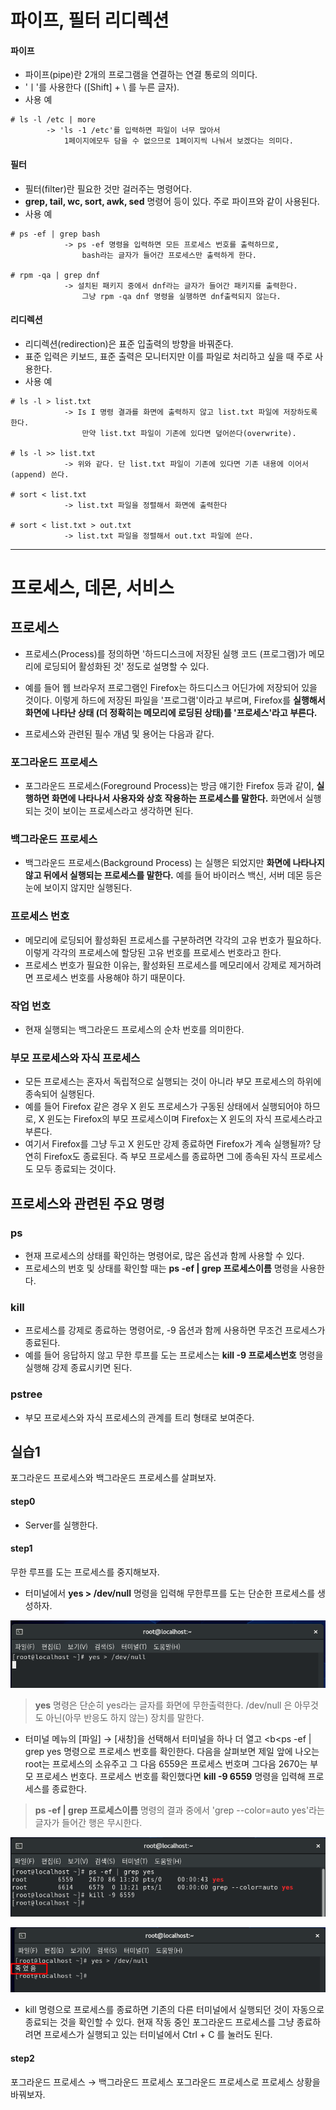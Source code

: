 # 파이프, 필터 리디렉션

#### 파이프
- 파이프(pipe)란 2개의 프로그램을 연결하는 연결 통로의 의미다.
- 'ㅣ'를 사용한다 ([Shift] + \\ 를 누른 글자).
- 사용 예

```
# ls -l /etc | more  
		-> 'ls -1 /etc'를 입력하면 파일이 너무 많아서 
            1페이지에모두 담을 수 없으므로 1페이지씩 나눠서 보겠다는 의미다.
```

#### 필터
- 필터(filter)란 필요한 것만 걸러주는 명령어다. 
- <b>grep, tail, wc, sort, awk, sed</b> 명령어 등이 있다. 주로 파이프와 같이 사용된다.
- 사용 예

```
# ps -ef | grep bash     
            -> ps -ef 명령을 입력하면 모든 프로세스 번호를 출력하므로, 
			    bash라는 글자가 들어간 프로세스만 출력하게 한다.
				
# rpm -qa | grep dnf 
            -> 설치된 패키지 중에서 dnf라는 글자가 들어간 패키지를 출력한다. 
			    그냥 rpm -qa dnf 명령을 실행하면 dnf출력되지 않는다.
```

#### 리디렉션

- 리디렉션(redirection)은 표준 입출력의 방향을 바꿔준다.
- 표준 입력은 키보드, 표준 출력은 모니터지만 이를 파일로 처리하고 싶을 때 주로 사용한다.
- 사용 예

```
# ls -l > list.txt    
            -> Is I 명령 결과를 화면에 출력하지 않고 list.txt 파일에 저장하도록 한다. 
			    만약 list.txt 파일이 기존에 있다면 덮어쓴다(overwrite).
				
# ls -l >> list.txt
            -> 위와 같다. 단 list.txt 파일이 기존에 있다면 기존 내용에 이어서(append) 쓴다.
			
# sort < list.txt   
            -> list.txt 파일을 정렬해서 화면에 출력한다

# sort < list.txt > out.txt  
            -> list.txt 파일을 정렬해서 out.txt 파일에 쓴다.
```

* * * 
# 프로세스, 데몬, 서비스

## 프로세스

- 프로세스(Process)를 정의하면 '하드디스크에 저장된 실행 코드 (프로그램)가 메모리에 로딩되어 활성화된 것' 정도로 설명할 수 있다.

- 예를 들어 웹 브라우저 프로그램인 Firefox는 하드디스크 어딘가에 저장되어 있을 것이다. 이렇게 하드에 저장된 파일을 '프로그램'이라고 부르며, Firefox를 <b>실행해서 화면에 나타난 상태 (더 정확히는 메모리에 로딩된 상태)를 '프로세스'라고 부른다.</b>

- 프로세스와 관련된 필수 개념 및 용어는 다음과 같다.

### 포그라운드 프로세스

- 포그라운드 프로세스(Foreground Process)는 방금 얘기한 Firefox 등과 같이, <b>실행하면 화면에 나타나서 사용자와 상호 작용하는 프로세스를 말한다.</b> 화면에서 실행되는 것이 보이는 프로세스라고 생각하면 된다.

### 백그라운드 프로세스

- 백그라운드 프로세스(Background Process) 는 실행은 되었지만 <b>화면에 나타나지 않고 뒤에서 실행되는 프로세스를 말한다.</b> 예를 들어 바이러스 백신, 서버 데몬 등은 눈에 보이지 않지만 실행된다.

### 프로세스 번호

- 메모리에 로딩되어 활성화된 프로세스를 구분하려면 각각의 고유 번호가 필요하다. 이렇게 각각의 프로세스에 할당된 고유 번호를 프로세스 번호라고 한다. 
- 프로세스 번호가 필요한 이유는, 활성화된 프로세스를 메모리에서 강제로 제거하려면 프로세스 번호를 사용해야 하기 때문이다.

### 작업 번호

- 현재 실행되는 백그라운드 프로세스의 순차 번호를 의미한다.


### 부모 프로세스와 자식 프로세스

- 모든 프로세스는 혼자서 독립적으로 실행되는 것이 아니라 부모 프로세스의 하위에 종속되어 실행된다. 
- 예를 들어 Firefox 같은 경우 X 윈도 프로세스가 구동된 상태에서 실행되어야 하므로, X 윈도는 Firefox의 부모 프로세스이며 Firefox는 X 윈도의 자식 프로세스라고 부른다. 
- 여기서 Firefox를 그냥 두고 X 윈도만 강제 종료하면 Firefox가 계속 실행될까? 당연히 Firefox도 종료된다. 즉 부모 프로세스를 종료하면 그에 종속된 자식 프로세스도 모두 종료되는 것이다.


## 프로세스와 관련된 주요 명령

### ps

- 현재 프로세스의 상태를 확인하는 명령어로, 많은 옵션과 함께 사용할 수 있다. 
- 프로세스의 번호 및 상태를 확인할 때는 <b>ps -ef | grep 프로세스이름</b> 명령을 사용한다.

### kill

- 프로세스를 강제로 종료하는 명령어로, -9 옵션과 함께 사용하면 무조건 프로세스가 종료된다. 
- 예를 들어 응답하지 않고 무한 루프를 도는 프로세스는 <b>kill -9 프로세스번호</b> 명령을 실행해 강제 종료시키면 된다.

### pstree

- 부모 프로세스와 자식 프로세스의 관계를 트리 형태로 보여준다.

## 실습1

포그라운드 프로세스와 백그라운드 프로세스를 살펴보자.

#### step0 

- Server를 실행한다.

#### step1

무한 루프를 도는 프로세스를 중지해보자.

- 터미널에서 <b>yes \> /dev/null</b> 명령을 입력해 무한루프를 도는 단순한 프로세스를 생성하자.

![image1](https://raw.githubusercontent.com/yonggyo1125/curriculumLinux/master/Linux1/10%EC%9D%BC%EC%B0%A8(3h)%20-%20%ED%8C%8C%EC%9D%B4%ED%94%84%2C%ED%95%84%ED%84%B0%2C%EB%A6%AC%EB%94%94%EB%A0%89%EC%85%98%2C%20%ED%94%84%EB%A1%9C%EC%84%B8%EC%8A%A4%2C%20%EB%8D%B0%EB%AA%AC%2C%20%EC%84%9C%EB%B9%84%EC%8A%A4/images/image1.png)

> <b>yes</b> 명령은 단순히 yes라는 글자를 화면에 무한출력한다. /dev/null 은 아무것도 아닌(아무 반응도 하지 않는) 장치를 말한다.

- 터미널 메뉴의 [파일] → [새창]을 선택해서 터미널을 하나 더 열고 <b<ps -ef | grep yes</b> 명령으로 프로세스 번호를 확인한다. 다음을 살펴보면 제일 앞에 나오는 root는 프로세스의 소유주고 그 다음 6559은 프로세스 번호며 그다음 2670는 부모 프로세스 번호다. 프로세스 번호를 확인했다면 <b>kill -9 6559</b> 명령을 입력해 프로세스를 종료한다.

> <b>ps -ef | grep 프로세스이름</b> 명령의 결과 중에서 'grep --color=auto yes'라는 글자가 들어간 행은 무시한다.

![image2](https://raw.githubusercontent.com/yonggyo1125/curriculumLinux/master/Linux1/10%EC%9D%BC%EC%B0%A8(3h)%20-%20%ED%8C%8C%EC%9D%B4%ED%94%84%2C%ED%95%84%ED%84%B0%2C%EB%A6%AC%EB%94%94%EB%A0%89%EC%85%98%2C%20%ED%94%84%EB%A1%9C%EC%84%B8%EC%8A%A4%2C%20%EB%8D%B0%EB%AA%AC%2C%20%EC%84%9C%EB%B9%84%EC%8A%A4/images/image2.png)

![image3](https://raw.githubusercontent.com/yonggyo1125/curriculumLinux/master/Linux1/10%EC%9D%BC%EC%B0%A8(3h)%20-%20%ED%8C%8C%EC%9D%B4%ED%94%84%2C%ED%95%84%ED%84%B0%2C%EB%A6%AC%EB%94%94%EB%A0%89%EC%85%98%2C%20%ED%94%84%EB%A1%9C%EC%84%B8%EC%8A%A4%2C%20%EB%8D%B0%EB%AA%AC%2C%20%EC%84%9C%EB%B9%84%EC%8A%A4/images/image3.png)

- kill 명령으로 프로세스를 종료하면 기존의 다른 터미널에서 실행되던 것이 자동으로 종료되는 것을 확인할 수 있다. 현재 작동 중인 포그라운드 프로세스를 그냥 종료하려면 프로세스가 실행되고 있는 터미널에서 Ctrl + C 를 눌러도 된다.

#### step2

포그라운드 프로세스 → 백그라운드 프로세스 포그라운드 프로세스로 프로세스 상황을 바꿔보자.




